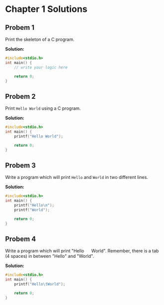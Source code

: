 # Chapter 1 Solutions

## Probem 1
Print the skeleton of a C program.

**Solution:**
```c
#include<stdio.h>
int main() {
    // write your logic here

    return 0;
}
```

## Probem 2
Print `Hello World` using a C program.

**Solution:**
```c
#include<stdio.h>
int main() {
    printf("Hello World");

    return 0;
}

```

## Probem 3
Write a program which will print `Hello` and `World` in two different lines.

**Solution:**
```c
#include<stdio.h>
int main() {
    printf("Hello\n");
    printf("World");

    return 0;
}

```

## Probem 4
Write a program which will print "Hello &nbsp;&nbsp;&nbsp;&nbsp; World". Remember, there is a tab (4 spaces) in between "Hello" and "World".

**Solution:**
```c
#include<stdio.h>
int main() {
    printf("Hello\tWorld");

    return 0;
}

```